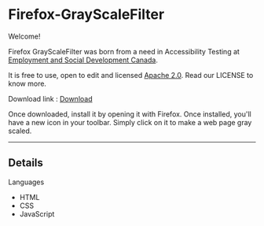 # Firefox-GrayScaleFilter
Welcome!

Firefox GrayScaleFilter was born from a need in Accessibility Testing at [Employment and Social Development Canada](https://www.canada.ca/en/employment-social-development.html).

It is free to use, open to edit and licensed [Apache 2.0](http://www.apache.org/licenses/LICENSE-2.0.html). Read our LICENSE to know more.

Download link : [Download](https://github.com/MaximPerry/Firefox-GrayScaleFilter/blob/master/compiled/firefox_GrayscaleFilter.xpi?raw=true)

Once downloaded, install it by opening it with Firefox. Once installed, you'll have a new icon in your toolbar. Simply click on it to make a web page gray scaled.
__________
## Details
Languages 
- HTML
- CSS
- JavaScript
